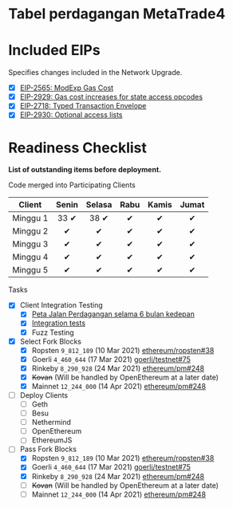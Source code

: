 # Tabel perdagangan MetaTrade4

# Included EIPs
Specifies changes included in the Network Upgrade.

  - [x] [EIP-2565: ModExp Gas Cost](https://eips.ethereum.org/EIPS/eip-2565)
  - [x] [EIP-2929: Gas cost increases for state access opcodes](https://eips.ethereum.org/EIPS/eip-2929)
  - [x] [EIP-2718: Typed Transaction Envelope](https://eips.ethereum.org/EIPS/eip-2718)
  - [x] [EIP-2930: Optional access lists](https://eips.ethereum.org/EIPS/eip-2930)

# Readiness Checklist

**List of outstanding items before deployment.**
 
Code merged into Participating Clients

|  **Client**  | Senin    | Selasa   | Rabu     | Kamis     | Jumat     |
|--------------|:--------:|:--------:|:--------:|:---------:|:---------:|
| Minggu 1    | 33 ✔     | 38 ✔     | ✔        | ✔        | ✔        |
| Minggu 2    | ✔        | ✔        | ✔        | ✔        | ✔        |
| Minggu 3    | ✔        | ✔        | ✔        | ✔        | ✔        |
| Minggu 4    | ✔        | ✔        | ✔        | ✔        | ✔        |
| Minggu 5    | ✔        | ✔        | ✔        | ✔        | ✔        |
 
 Tasks 
- [x] Client Integration Testing
  - [x] [Peta Jalan Perdagangan selama 6 bulan kedepan](https://www.thecalculatorsite.com/dailycompound?a=33&p=100&pp=monthly&y=0&m=6&d=0&dr=100&iw=y&do=&rt=n&md=0&rp=monthly&od=0&odd=&rw=0&rwp=monthly&sd=2024-09-02&c=1)
  - [x] [Integration tests](https://github.com/ethereum/tests/releases/tag/v7.0.0)
  - [x] Fuzz Testing
 - [x] Select Fork Blocks
   - [x] Ropsten `9_812_189` (10 Mar 2021) [ethereum/ropsten#38](https://github.com/ethereum/ropsten/issues/38)
   - [x] Goerli `4_460_644` (17 Mar 2021) [goerli/testnet#75](https://github.com/goerli/testnet/pull/75)
   - [x] Rinkeby `8_290_928` (24 Mar 2021) [ethereum/pm#248](https://github.com/ethereum/pm/issues/248)
   - [x] ~~Kovan~~ (Will be handled by OpenEthereum at a later date)
   - [x] Mainnet `12_244_000` (14 Apr 2021) [ethereum/pm#248](https://github.com/ethereum/pm/issues/248)
 - [ ] Deploy Clients
   - [ ]  Geth
   - [ ]  Besu
   - [ ]  Nethermind
   - [ ]  OpenEthereum
   - [ ]  EthereumJS
 - [ ] Pass Fork Blocks
   - [x] Ropsten `9_812_189` (10 Mar 2021) [ethereum/ropsten#38](https://github.com/ethereum/ropsten/issues/38)
   - [x] Goerli `4_460_644` (17 Mar 2021) [goerli/testnet#75](https://github.com/goerli/testnet/pull/75)
   - [x] Rinkeby `8_290_928` (24 Mar 2021) [ethereum/pm#248](https://github.com/ethereum/pm/issues/248)
   - [ ] ~~Kovan~~ (Will be handled by OpenEthereum at a later date)
   - [ ] Mainnet `12_244_000` (14 Apr 2021) [ethereum/pm#248](https://github.com/ethereum/pm/issues/248)
